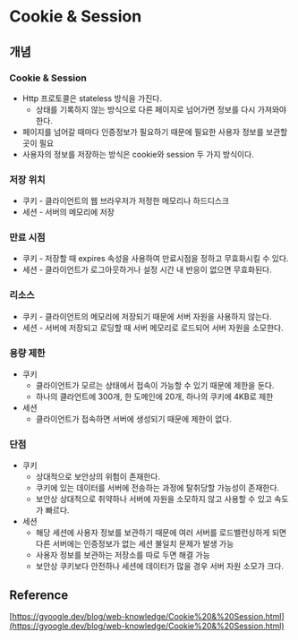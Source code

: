 # Cookie & Session

## 개념

### Cookie & Session

- Http 프로토콜은 stateless 방식을 가진다.
    - 상태를 기록하지 않는 방식으로 다른 페이지로 넘어가면 정보를 다시 가져와야 한다.
- 페이지를 넘어갈 때마다 인증정보가 필요하기 때문에 필요한 사용자 정보를 보관할 곳이 필요
- 사용자의 정보를 저장하는 방식은 cookie와 session 두 가지 방식이다.

### 저장 위치

- 쿠키 - 클라이언트의 웹 브라우저가 저정한 메모리나 하드디스크
- 세션 - 서버의 메모리에 저장

### 만료 시점

- 쿠키 - 저장할 때 expires 속성을 사용하여 만료시점을 정하고 무효화시킬 수 있다.
- 세션 - 클라이언트가 로그아웃하거나 설정 시간 내 반응이 없으면 무효화된다.

### 리소스

- 쿠키 - 클라이언트의 메모리에 저장되기 때문에 서버 자원을 사용하지 않는다.
- 세션 - 서버에 저장되고 로딩할 때 서버 메모리로 로드되어 서버 자원을 소모한다.

### 용량 제한

- 쿠키
    - 클라이언트가 모르는 상태에서 접속이 가능할 수 있기 때문에 제한을 둔다.
    - 하나의 클라언트에 300개, 한 도메인에 20개, 하나의 쿠키에 4KB로 제한
- 세션
    - 클라이언트가 접속하면 서버에 생성되기 때문에 제한이 없다.

### 단점

- 쿠키
    - 상대적으로 보안상의 위험이 존재한다.
    - 쿠키에 있는 데이터를 서버에 전송하는 과정에 탈취당할 가능성이 존재한다.
    - 보안상 상대적으로 취약하나 서버에 자원을 소모하지 않고 사용할 수 있고 속도가 빠르다.
- 세션
    - 해당 세션에 사용자 정보를 보관하기 때문에 여러 서버를 로드밸런싱하게 되면 다른 서버에는 인증정보가 없는 세션 불일치 문제가 발생 가능
    - 사용자 정보를 보관하는 저장소를 따로 두면 해결 가능
    - 보안상 쿠키보다 안전하나 세션에 데이터가 많을 경우 서버 자원 소모가 크다.

## Reference

[https://gyoogle.dev/blog/web-knowledge/Cookie%20&%20Session.html](https://gyoogle.dev/blog/web-knowledge/Cookie%20&%20Session.html)